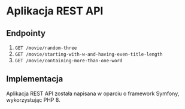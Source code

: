 # Aplikacja REST API 

## Endpointy
1. `GET /movie/random-three`
2. `GET /movie/starting-with-w-and-having-even-title-length`
3. `GET /movie/containing-more-than-one-word`

## Implementacja

Aplikacja REST API została napisana w oparciu o framework Symfony, wykorzystując PHP 8.
